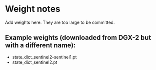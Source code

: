 # Weight notes

Add weights here. They are too large to be committed.

## Example weights (downloaded from DGX-2 but with a different name):
- state_dict_sentinel2-sentinel1.pt
- state_dict_sentinel2.pt